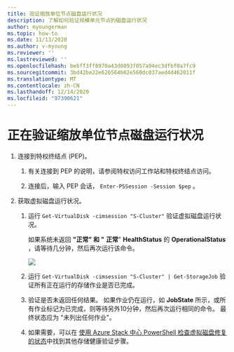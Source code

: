```yaml
---
title: 验证缩放单位节点磁盘运行状况
description: 了解如何验证规模单元节点的磁盘运行状况
author: myoungerman
ms.topic: how-to
ms.date: 11/13/2020
ms.author: v-myoung
ms.reviewer: ''
ms.lastreviewed: ''
ms.openlocfilehash: bebff3ff8970a43d0893f057a94ec3dfbf0a7fc9
ms.sourcegitcommit: 3bd42be22e626564b62e560dc037aed4d462011f
ms.translationtype: MT
ms.contentlocale: zh-CN
ms.lasthandoff: 12/14/2020
ms.locfileid: "97390621"
---
```

# <a name="verifying-scale-unit-node-disk-health"></a>正在验证缩放单位节点磁盘运行状况

1.  连接到特权终结点 (PEP)。

    1.  有关连接到 PEP 的说明，请参阅特权访问工作站和特权终结点访问。

    1.  连接后，输入 PEP 会话， `Enter-PSSession -Session $pep` 。

2.  获取虚拟磁盘运行状况。

    1.  运行 `Get-VirtualDisk -cimsession "S-Cluster"` 验证虚拟磁盘运行状况。

        如果系统未返回 **"正常" 和 "** **正常**" **HealthStatus** 的 **OperationalStatus** ，请等待几分钟，然后再次运行该命令。
        
        ![](media/image-57.png)
        
    1.  运行 `Get-VirtualDisk -cimsession "S-Cluster" | Get-StorageJob` 验证所有正在运行的存储作业是否已完成。
    
    1.  验证是否未返回任何结果。 如果作业仍在运行，如 **JobState** 所示，或所有作业标记为已完成，则等待另外10分钟，然后再次运行相同的命令。 最终状态应为 "未列出任何作业"。
    
    1.  如果需要，可以在 [使用 Azure Stack 中心 PowerShell 检查虚拟磁盘修复的状态](https://docs.microsoft.com/azure-stack/operator/azure-stack-replace-disk?view=azs-2002&check-the-status-of-virtual-disk-repair-using-azure-stack-hub-powershell)中找到其他存储健康验证步骤。
        
